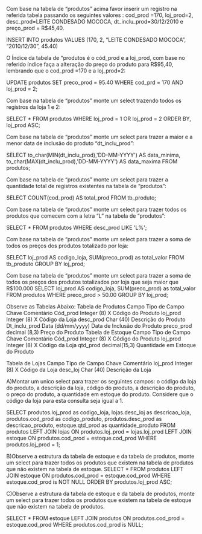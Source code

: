 Com base na tabela de “produtos” acima favor inserir um registro na referida tabela passando os seguintes valores : cod_prod =170, loj_prod=2, desc_prod=LEITE CONDESADO MOCOCA, dt_inclu_prod=30/12/2010  e preço_prod = R$45,40.

INSERT INTO produtos VALUES (170, 2, “LEITE CONDESADO MOCOCA”, “2010/12/30”, 45.40)

O Índice da tabela  de “produtos é o cód_prod e a loj_prod, com base no referido índice faça a alteração do preço do produto para R$95,40, lembrando que o cod_prod =170 e a loj_prod=2: 

UPDATE produtos SET preco_prod = 95.40 WHERE cod_prd = 170 AND loj_prod = 2;

Com base na tabela de “produtos” monte um select trazendo todos os registros da loja 1 e 2:

SELECT * FROM produtos WHERE loj_prod = 1 OR loj_prod = 2 ORDER BY, loj_prod ASC;

Com base na tabela de “produtos” monte um select para trazer a maior e a menor data  de inclusão do produto “dt_inclu_prod”:

SELECT  to_char(MIN(dt_inclu_prod),'DD-MM-YYYY') AS data_minima, to_char(MAX(dt_inclu_prod),'DD-MM-YYYY') AS data_maxima FROM produtos;

Com base na tabela de “produtos” monte um select para trazer a quantidade total de registros existentes na tabela de “produtos”:

SELECT COUNT(cod_prod) AS total_prod FROM tb_produto;


Com base na tabela de “produtos” monte um select para trazer todos os produtos que comecem com a letra “L” na tabela de “produtos”:

SELECT * FROM produtos WHERE desc_prod LIKE 'L%';

Com base na tabela de “produtos” monte um select para trazer a soma de todos os preços dos produtos totalizado por loja:

SELECT loj_prod AS codigo_loja, SUM(preco_prod) as total_valor FROM tb_produto GROUP BY loj_prod;


Com base na tabela de “produtos” monte um select para trazer a soma de todos os preços dos produtos totalizados por loja que seja maior que R$100.000
SELECT loj_prod AS codigo_loja, SUM(preco_prod) as total_valor FROM produtos WHERE preco_prod > 50.00 GROUP BY loj_prod;





Observe as Tabelas Abaixo:
Tabela de Produtos
Campo	Tipo de Campo	Chave	Comentário
Cód_prod	Integer (8)	X	Código do Produto
loj_prod	Integer (8)	X	Código da Loja
desc_prod	Char (40)		Descrição do Produto
Dt_inclu_prod	Data (dd/mm/yyyy)		Data de Inclusão do Produto
preco_prod	decimal (8,3)	 	Preço do Produto
Tabela de Estoque
Campo	Tipo de Campo	Chave	Comentário
Cód_prod	Integer (8)	X	Código do Produto
loj_prod	Integer (8)	X	Código da Loja
qtd_prod	decimal(15,3)		Quantidade em Estoque do Produto
 			 
 	 	 	 
Tabela de Lojas
Campo	Tipo de Campo	Chave	Comentário
loj_prod	Integer (8)	X	Código da Loja
desc_loj	Char (40)		Descrição da Loja
 			 
 			 
 	 	 	 

A)Montar um unico select para trazer os seguintes campos: o código da loja do produto, a descrição da loja, código do produto, a descrição do produto, o preço do produto, a quantidade em estoque do produto. Considere  que o código da loja para esta consulta seja igual a 1.


SELECT produtos.loj_prod as codigo_loja, lojas.desc_loj as descricao_loja, produtos.cod_prod as codigo_produto, produtos.desc_prod as descricao_produto, estoque.qtd_prod as quantidade_produto FROM produtos LEFT JOIN lojas ON produtos.loj_prod = lojas.loj_prod LEFT JOIN estoque ON produtos.cod_prod = estoque.cod_prod WHERE produtos.loj_prod = 1;





B)Observe a estrutura da tabela de estoque e da tabela de produtos, monte um select para trazer todos os produtos que existem na tabela de produtos que não existem na tabela de estoque.
SELECT * FROM produtos LEFT JOIN estoque ON produtos.cod_prod = estoque.cod_prod WHERE estoque.cod_prod is NOT NULL ORDER BY produtos.loj_prod ASC;






C)Observe a estrutura da tabela de estoque e da tabela de produtos, monte um select para trazer todos os produtos que existem na tabela de estoque que não existem na tabela de produtos.


SELECT * FROM estoque LEFT JOIN produtos ON produtos.cod_prod = estoque.cod_prod WHERE produtos.cod_prod is NULL;
